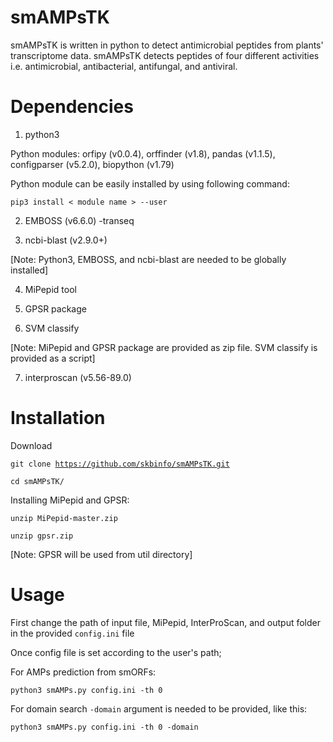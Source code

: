 # smAMPsTK
smAMPsTK is written in python to detect antimicrobial peptides from plants' transcriptome data. smAMPsTK detects peptides of four different activities i.e. antimicrobial, antibacterial, antifungal, and antiviral.
# Dependencies
1. python3

Python modules: orfipy (v0.0.4), orffinder (v1.8), pandas (v1.1.5), configparser (v5.2.0), biopython (v1.79) 

Python module can be easily installed by using following command:

`pip3 install < module name > --user`

2. EMBOSS (v6.6.0) -transeq

3. ncbi-blast (v2.9.0+) 

[Note: Python3, EMBOSS, and ncbi-blast are needed to be globally installed]

4. MiPepid tool 

5. GPSR package 

6. SVM classify

[Note: MiPepid and GPSR package are provided as zip file. SVM classify is provided as a script]

7. interproscan (v5.56-89.0)

# Installation
Download

<code>git clone https://github.com/skbinfo/smAMPsTK.git</code>

`cd smAMPsTK/`

Installing MiPepid and GPSR:

<code>unzip MiPepid-master.zip </code>

<code>unzip gpsr.zip </code>

[Note: GPSR will be used from util directory]

# Usage
First change the path of input file, MiPepid, InterProScan, and output folder in the provided `config.ini` file

Once config file is set according to the user's path;

For AMPs prediction from smORFs:

<code>python3 smAMPs.py config.ini -th 0 </code>

For domain search `-domain` argument is needed to be provided, like this:

<code>python3 smAMPs.py config.ini -th 0 -domain </code>



